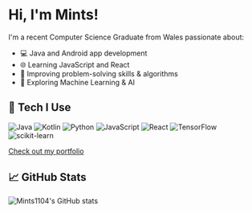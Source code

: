 # Hi, I'm Mints!

I'm a recent Computer Science Graduate from Wales passionate about:
- 💻 Java and Android app development
- 🌐 Learning JavaScript and React
- 🧠 Improving problem-solving skills & algorithms
- 🤖 Exploring Machine Learning & AI

## 🚀 Tech I Use
![Java](https://img.shields.io/badge/-Java-181717?style=flat&logo=java)
![Kotlin](https://img.shields.io/badge/-Kotlin-181717?style=flat&logo=kotlin)
![Python](https://img.shields.io/badge/-Python-181717?style=flat&logo=python)
![JavaScript](https://img.shields.io/badge/-JavaScript-181717?style=flat&logo=javascript)
![React](https://img.shields.io/badge/-React-181717?style=flat&logo=react)
![TensorFlow](https://img.shields.io/badge/-TensorFlow-181717?style=flat&logo=tensorflow)
![scikit-learn](https://img.shields.io/badge/-scikit--learn-181717?style=flat&logo=scikit-learn)

[Check out my portfolio](https://mints1104-portfolio.netlify.app/)


## 📈 GitHub Stats
![Mints1104's GitHub stats](https://github-readme-stats.vercel.app/api?username=Mints1104&show_icons=true&theme=tokyonight&include_all_commits=true&count_private=true)
